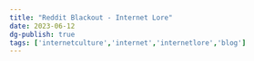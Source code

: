 ```yaml
---
title: "Reddit Blackout - Internet Lore"
date: 2023-06-12
dg-publish: true
tags: ['internetculture','internet','internetlore','blog']
---
```



